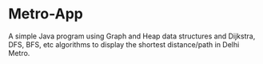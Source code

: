 # Metro-App
A simple Java program using Graph and Heap data structures and Dijkstra, DFS, BFS, etc algorithms to display the shortest distance/path in Delhi Metro.
